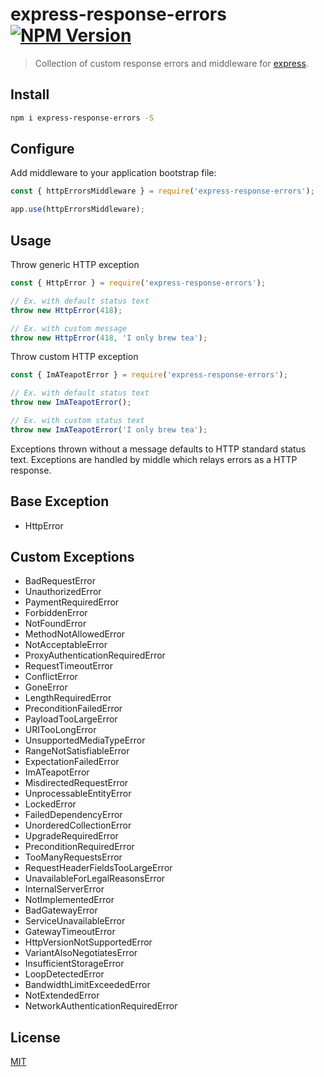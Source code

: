 # express-response-errors [![NPM Version][npm-image]][npm-url]

> Collection of custom response errors and middleware for [express](https://expressjs.com).

## Install

```bash
npm i express-response-errors -S
````

## Configure

Add middleware to your application bootstrap file:

```js
const { httpErrorsMiddleware } = require('express-response-errors');

app.use(httpErrorsMiddleware);
```

## Usage

Throw generic HTTP exception

```js
const { HttpError } = require('express-response-errors');

// Ex. with default status text
throw new HttpError(418);

// Ex. with custom message
throw new HttpError(418, 'I only brew tea');

```
Throw custom HTTP exception

```js
const { ImATeapotError } = require('express-response-errors');

// Ex. with default status text
throw new ImATeapotError();

// Ex. with custom status text
throw new ImATeapotError('I only brew tea');
```

Exceptions thrown without a message defaults to HTTP standard status text.
Exceptions are handled by middle which relays errors as a HTTP response.

## Base Exception

- HttpError

## Custom Exceptions

  - BadRequestError
  - UnauthorizedError
  - PaymentRequiredError
  - ForbiddenError
  - NotFoundError
  - MethodNotAllowedError
  - NotAcceptableError
  - ProxyAuthenticationRequiredError
  - RequestTimeoutError
  - ConflictError
  - GoneError
  - LengthRequiredError
  - PreconditionFailedError
  - PayloadTooLargeError
  - URITooLongError
  - UnsupportedMediaTypeError
  - RangeNotSatisfiableError
  - ExpectationFailedError
  - ImATeapotError
  - MisdirectedRequestError
  - UnprocessableEntityError
  - LockedError
  - FailedDependencyError
  - UnorderedCollectionError
  - UpgradeRequiredError
  - PreconditionRequiredError
  - TooManyRequestsError
  - RequestHeaderFieldsTooLargeError
  - UnavailableForLegalReasonsError
  - InternalServerError
  - NotImplementedError
  - BadGatewayError
  - ServiceUnavailableError
  - GatewayTimeoutError
  - HttpVersionNotSupportedError
  - VariantAlsoNegotiatesError
  - InsufficientStorageError
  - LoopDetectedError
  - BandwidthLimitExceededError
  - NotExtendedError
  - NetworkAuthenticationRequiredError


## License

[MIT](LICENSE)

[npm-image]: https://img.shields.io/npm/v/express-response-errors.svg
[npm-url]: https://www.npmjs.com/package/express-response-errors
